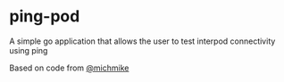 # ping-pod

A simple go application that allows the user to test interpod connectivity using ping

Based on code from [@michmike](https://github.com/michmike/dotnetes/tree/master/images/linux/envy-go)
